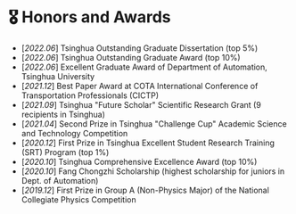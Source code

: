 # 🎖 Honors and Awards
- [*2022.06*]  Tsinghua Outstanding Graduate Dissertation (top 5%)
- [*2022.06*]  Tsinghua Outstanding Graduate Award (top 10%)
- [*2022.06*]  Excellent Graduate Award of Department of Automation, Tsinghua University
- [*2021.12*]  Best Paper Award at COTA International Conference of Transportation Professionals (CICTP)
- [*2021.09*]  Tsinghua "Future Scholar" Scientific Research Grant (9 recipients in Tsinghua)
- [*2021.04*]  Second Prize in Tsinghua "Challenge Cup" Academic Science and Technology Competition
- [*2020.12*]  First Prize in Tsinghua Excellent Student Research Training (SRT) Program (top 1%)
- [*2020.10*]  Tsinghua Comprehensive Excellence Award (top 10%)
- [*2020.10*]  Fang Chongzhi Scholarship (highest scholarship for juniors in Dept. of Automation)
- [*2019.12*]  First Prize in Group A (Non-Physics Major) of the National Collegiate Physics Competition